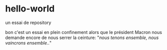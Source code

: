 # hello-world
un essai de repository

bon c'est un essai en plein confinement alors que le président Macron nous demande encore de nous serrer la ceinture: "*nous tenons ensemble, nous vaincrons ensemble..*"
